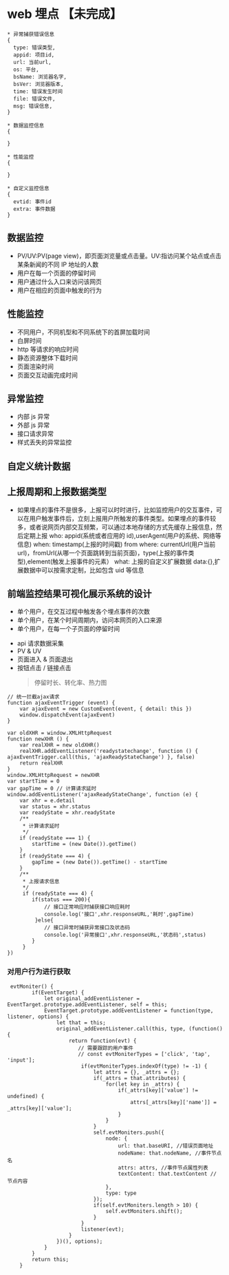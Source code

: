 # web 埋点 【未完成】

```
* 异常捕获错误信息
{
  type: 错误类型,
  appid: 项目id,
  url: 当前url,
  os: 平台,
  bsName: 浏览器名字,
  bsVer: 浏览器版本,
  time: 错误发生时间
  file: 错误文件,
  msg: 错误信息,
}

* 数据监控信息
{

}

* 性能监控
{

}

* 自定义监控信息
{
  evtid: 事件id
  extra: 事件数据
}
```

## 数据监控

- PV/UV:PV(page view)，即页面浏览量或点击量。UV:指访问某个站点或点击某条新闻的不同 IP 地址的人数
- 用户在每一个页面的停留时间
- 用户通过什么入口来访问该网页
- 用户在相应的页面中触发的行为

<!-- ![上报的数据](https://user-gold-cdn.xitu.io/2018/8/2/164fa1642bb839ad?imageView2/0/w/1280/h/960/format/webp/ignore-error/1) -->

## 性能监控

- 不同用户，不同机型和不同系统下的首屏加载时间
- 白屏时间
- http 等请求的响应时间
- 静态资源整体下载时间
- 页面渲染时间
- 页面交互动画完成时间

## 异常监控

- 内部 js 异常
- 外部 js 异常
- 接口请求异常
- 样式丢失的异常监控

## 自定义统计数据

## 上报周期和上报数据类型

- 如果埋点的事件不是很多，上报可以时时进行，比如监控用户的交互事件，可以在用户触发事件后，立刻上报用户所触发的事件类型。如果埋点的事件较多，或者说网页内部交互频繁，可以通过本地存储的方式先缓存上报信息，然后定期上报
  who: appid(系统或者应用的 id),userAgent(用户的系统、网络等信息)
  when: timestamp(上报的时间戳)
  from where: currentUrl(用户当前 url)，fromUrl(从哪一个页面跳转到当前页面)，type(上报的事件类型),element(触发上报事件的元素）
  what: 上报的自定义扩展数据 data:{},扩展数据中可以按需求定制，比如包含 uid 等信息

## 前端监控结果可视化展示系统的设计

- 单个用户，在交互过程中触发各个埋点事件的次数
- 单个用户，在某个时间周期内，访问本网页的入口来源
- 单个用户，在每一个子页面的停留时间

* api 请求数据采集
* PV & UV
* 页面进入 & 页面退出
* 按钮点击 / 链接点击
  > 停留时长、转化率、热力图
<!-- * 热力图：用于反映图中点的密集程度，在此处我们利用点击的坐标（点击的 x,y 坐标位置，再根据屏幕分辨率做一致性的换算）组合成点击热图，![如下图所示](https://user-gold-cdn.xitu.io/2020/2/9/17028dd47bd7ddf9?imageView2/0/w/1280/h/960/format/webp/ignore-error/1) -->

```
// 统一拦截ajax请求
function ajaxEventTrigger (event) {
    var ajaxEvent = new CustomEvent(event, { detail: this })
    window.dispatchEvent(ajaxEvent)
}

var oldXHR = window.XMLHttpRequest
function newXHR () {
    var realXHR = new oldXHR()
    realXHR.addEventListener('readystatechange', function () { ajaxEventTrigger.call(this, 'ajaxReadyStateChange') }, false)
    return realXHR
}
window.XMLHttpRequest = newXHR
var startTime = 0
var gapTime = 0 // 计算请求延时
window.addEventListener('ajaxReadyStateChange', function (e) {
    var xhr = e.detail
    var status = xhr.status
    var readyState = xhr.readyState
    /**
     * 计算请求延时
     */
    if (readyState === 1) {
        startTime = (new Date()).getTime()
    }
    if (readyState === 4) {
        gapTime = (new Date()).getTime() - startTime
    }
    /**
     * 上报请求信息
     */
     if (readyState === 4) {
        if(status === 200){
            // 接口正常响应时捕获接口响应耗时
            console.log('接口',xhr.responseURL,'耗时',gapTime)
         }else{
            // 接口异常时捕获异常接口及状态码
            console.log('异常接口',xhr.responseURL,'状态码',status)
        }
     }
})
```

### 对用户行为进行获取

```
 evtMoniter() {
        if(EventTarget) {
            let original_addEventListener = EventTarget.prototype.addEventListener, self = this;
            EventTarget.prototype.addEventListener = function(type, listener, options) {
                let that = this;
                original_addEventListener.call(this, type, (function() {
                    return function(evt) {
                       // 需要跟踪的用户事件
                       // const evtMoniterTypes = ['click', 'tap', 'input'];
                        if(evtMoniterTypes.indexOf(type) != -1) {
                            let attrs = {}, _attrs = {};
                            if(_attrs = that.attributes) {
                                for(let key in _attrs) {
                                    if(_attrs[key]['value'] != undefined) {
                                        attrs[_attrs[key]['name']] = _attrs[key]['value'];
                                    }
                                }
                            }
                            self.evtMoniters.push({
                                node: {
                                    url: that.baseURI, //错误页面地址
                                    nodeName: that.nodeName, //事件节点名
                                    attrs: attrs, //事件节点属性列表
                                    textContent: that.textContent // 节点内容
                                },
                                type: type
                            });
                            if(self.evtMoniters.length > 10) {
                                self.evtMoniters.shift();
                            }
                        }
                        listener(evt);
                    }
                })(), options);
            }
        }
        return this;
    }
```
